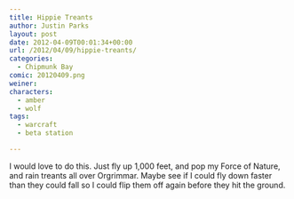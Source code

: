 ```yaml
---
title: Hippie Treants
author: Justin Parks
layout: post
date: 2012-04-09T00:01:34+00:00
url: /2012/04/09/hippie-treants/
categories:
  - Chipmunk Bay
comic: 20120409.png
weiner:
characters:
  - amber
  - wolf
tags:
  - warcraft
  - beta station

---
```

I would love to do this. Just fly up 1,000 feet, and pop my Force of Nature, and rain treants all over Orgrimmar. Maybe see if I could fly down faster than they could fall so I could flip them off again before they hit the ground.